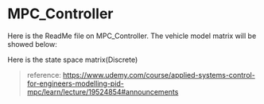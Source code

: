 # MPC_Controller
<p> Here is the ReadMe file on MPC_Controller. The vehicle model matrix will be showed below:
<p> Here is the state space matrix(Discrete)



> reference: https://www.udemy.com/course/applied-systems-control-for-engineers-modelling-pid-mpc/learn/lecture/19524854#announcements
